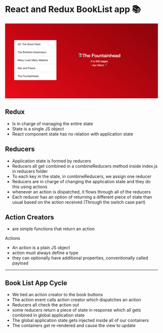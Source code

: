 # React and Redux BookList app 📚

![Book list](https://github.com/arjunkhode/Redux-BookList/blob/master/BookList-pic.png)

## Redux

* Is in charge of managing the entire state
* State is a single JS object
* React component state has no relation with application state

## Reducers

* Application state is formed by reducers
* Reducers all get combined in a combineReducers method inside index.js in reducers folder
* To each key in the state, in combineReducers, we assign one reducer
* Reducers are in charge of changing the application state and they do this using actions
* whenever an action is dispatched, it flows through all of the reducers
* Each reducer has an option of returning a different piece of state than usual based on the action received (Through the switch case part)

## Action Creators
* are simple functions that return an action

Actions
* An action is a plain JS object
* action must always define a type
* they can optionally have additional properties, conventionally called payload
_______________________

## Book List App Cycle

* We tied an action creator to the book buttons
* The action event calls action creator which dispatches an action
* Reducers all check the action out
* some reducers return a piece of state in response which all gets combined in global application state
* The global application state gets injected inside all of our containers
* The containers get re-rendered and cause the view to update


